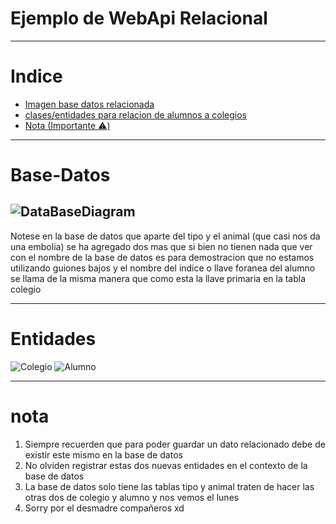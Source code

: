 # Ejemplo de WebApi Relacional
---
# Indice
* [Imagen base datos relacionada](#Base-Datos)
* [clases/entidades para relacion de alumnos a colegios](#Entidades)
* [Nota (Importante ⚠️)](#nota)

---
# Base-Datos

![DataBaseDiagram](https://i.ibb.co/RNt90rz/Screenshot-2022-06-30-220231.png)
---
Notese en la base de datos que aparte del tipo y el animal (que casi nos da una embolia) se ha agregado dos
mas que si bien no tienen nada que ver con el nombre de la base de datos es para demostracion 
que no estamos utilizando guiones bajos y el nombre del indice o llave foranea del alumno se llama de la misma
manera que como esta la llave primaria en la tabla colegio

---
# Entidades
![Colegio](https://i.ibb.co/d2TNz73/Screenshot-2022-06-30-220844.png)
![Alumno](https://i.ibb.co/Swy5K20/Screenshot-2022-06-30-220956.png)

---
# nota
1) Siempre recuerden que para poder guardar un dato relacionado debe de existir este mismo en la base de datos
2) No olviden registrar estas dos nuevas entidades en el contexto de la base de datos
3) La base de datos solo tiene las tablas tipo y animal traten de hacer las otras dos de colegio y alumno y nos vemos el lunes
4) Sorry por el desmadre compañeros xd

